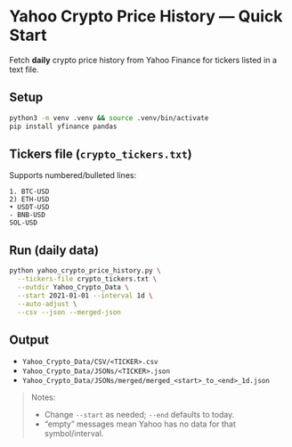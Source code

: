# Yahoo Crypto Price History — Quick Start

Fetch **daily** crypto price history from Yahoo Finance for tickers listed in a text file.

## Setup

```bash
python3 -m venv .venv && source .venv/bin/activate
pip install yfinance pandas
```

## Tickers file (`crypto_tickers.txt`)

Supports numbered/bulleted lines:

```
1. BTC-USD
2) ETH-USD
• USDT-USD
- BNB-USD
SOL-USD
```

## Run (daily data)

```bash
python yahoo_crypto_price_history.py \
  --tickers-file crypto_tickers.txt \
  --outdir Yahoo_Crypto_Data \
  --start 2021-01-01 --interval 1d \
  --auto-adjust \
  --csv --json --merged-json
```

## Output

- `Yahoo_Crypto_Data/CSV/<TICKER>.csv`
- `Yahoo_Crypto_Data/JSONs/<TICKER>.json`
- `Yahoo_Crypto_Data/JSONs/merged/merged_<start>_to_<end>_1d.json`

> Notes:
>
> - Change `--start` as needed; `--end` defaults to today.
> - “empty” messages mean Yahoo has no data for that symbol/interval.

